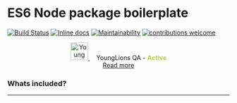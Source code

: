 # ES6 Node package boilerplate

[![Build Status](https://travis-ci.org/YoungLionsGroup/node-pkg-boilerplate.svg?branch=master)](https://travis-ci.org/YoungLionsGroup/node-pkg-boilerplate)
[![Inline docs](https://inch-ci.org/github/YoungLionsGroup/node-pkg-boilerplate.svg?branch=masterr)](https://inch-ci.org/github/YoungLionsGroup/node-pkg-boilerplate.svg?branch=master)
[![Maintainability](https://api.codeclimate.com/v1/badges/45289ebac56581f15998/maintainability)](https://codeclimate.com/github/YoungLionsGroup/node-pkg-boilerplate/maintainability)
[![contributions welcome](https://img.shields.io/badge/contributions-welcome-brightgreen.svg?style=flat)](https://github.com/YoungLionsGroup/node-pkg-boilerplate/issues)

<p align="center">
    <a href="https://younglions.pl/yl-qualityassurance/" target="_blank">
        <img src="https://younglions.pl/wp-content/uploads/2018/05/qa_active.png" width="40" alt="Young Lions Quality Assuranc - Active" />
    </a>
    <span style="margin-left: 15px;">YoungLions QA - <strong style="color: #add33b">Active</strong><br/></span>
    <a href="https://younglions.pl/yl-qualityassurance/" target="_blank" target="_blank">Read more</a>
</p>  


### Whats included?
--- 
